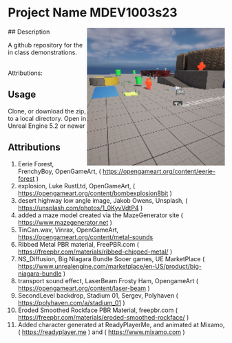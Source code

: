 # Project Name  MDEV1003s23
<img src="Saved/AutoScreenshot.png" width="320"  align="right" />
## Description

A github repository for the in class demonstrations.<br><br> 
 
Attributions: 

## Usage
Clone, or download the zip, to a local directory. Open in Unreal Engine 5.2 or newer

## Attributions
1. Eerie Forest, FrenchyBoy, OpenGameArt, ( https://opengameart.org/content/eerie-forest  )
2. explosion, Luke RustLtd, OpenGameArt, ( https://opengameart.org/content/bombexplosion8bit ) 
3. desert highway low angle image, Jakob Owens, Unsplash, ( https://unsplash.com/photos/1_0KyvVdtP4 )
4. added a maze model created via the MazeGenerator site ( https://www.mazegenerator.net  )
5. TinCan.wav, Vinrax, OpenGameArt, https://opengameart.org/content/metal-sounds
6. Ribbed Metal PBR material, FreePBR.com ( https://freepbr.com/materials/ribbed-chipped-metal/ )
7. NS_Diffusion, Big Niagara Bundle Sooer games, UE MarketPlace ( https://www.unrealengine.com/marketplace/en-US/product/big-niagara-bundle )
8. transport sound effect, LaserBeam Frosty Ham, OpengameArt ( https://opengameart.org/content/laser-beam )
9. SecondLevel backdrop, Stadium 01, Sergev, Polyhaven ( https://polyhaven.com/a/stadium_01 )
10. Eroded Smoothed Rockface PBR Material, freepbr.com  ( https://freepbr.com/materials/eroded-smoothed-rockface/ )
11. Added character generated at ReadyPlayerMe, and animated at Mixamo, ( https://readyplayer.me ) and ( https://www.mixamo.com )

